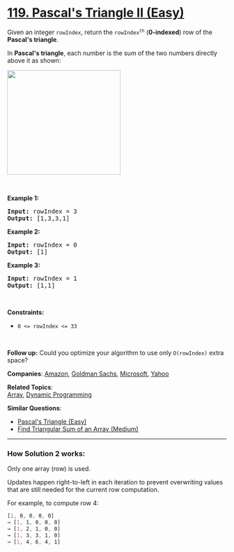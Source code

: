 # [119. Pascal's Triangle II (Easy)](https://leetcode.com/problems/pascals-triangle-ii)

<p>Given an integer <code>rowIndex</code>, return the <code>rowIndex<sup>th</sup></code> (<strong>0-indexed</strong>) row of the <strong>Pascal&#39;s triangle</strong>.</p>

<p>In <strong>Pascal&#39;s triangle</strong>, each number is the sum of the two numbers directly above it as shown:</p>
<img alt="" src="https://upload.wikimedia.org/wikipedia/commons/0/0d/PascalTriangleAnimated2.gif" style="height:240px; width:260px" />
<p>&nbsp;</p>
<p><strong class="example">Example 1:</strong></p>
<pre><strong>Input:</strong> rowIndex = 3
<strong>Output:</strong> [1,3,3,1]
</pre><p><strong class="example">Example 2:</strong></p>
<pre><strong>Input:</strong> rowIndex = 0
<strong>Output:</strong> [1]
</pre><p><strong class="example">Example 3:</strong></p>
<pre><strong>Input:</strong> rowIndex = 1
<strong>Output:</strong> [1,1]
</pre>
<p>&nbsp;</p>
<p><strong>Constraints:</strong></p>

<ul>
	<li><code>0 &lt;= rowIndex &lt;= 33</code></li>
</ul>

<p>&nbsp;</p>
<p><strong>Follow up:</strong> Could you optimize your algorithm to use only <code>O(rowIndex)</code> extra space?</p>

**Companies**:
[Amazon](https://leetcode.com/company/amazon), [Goldman Sachs](https://leetcode.com/company/goldman-sachs), [Microsoft](https://leetcode.com/company/microsoft), [Yahoo](https://leetcode.com/company/yahoo)

**Related Topics**:  
[Array](https://leetcode.com/tag/array), [Dynamic Programming](https://leetcode.com/tag/dynamic-programming)

**Similar Questions**:

- [Pascal's Triangle (Easy)](https://leetcode.com/problems/pascals-triangle)
- [Find Triangular Sum of an Array (Medium)](https://leetcode.com/problems/find-triangular-sum-of-an-array)

---

### How Solution 2 works:

Only one array (row) is used.

Updates happen right-to-left in each iteration to prevent overwriting values that are still needed for the current row computation.

For example, to compute row 4:

```css
[1, 0, 0, 0, 0]
→ [1, 1, 0, 0, 0]
→ [1, 2, 1, 0, 0]
→ [1, 3, 3, 1, 0]
→ [1, 4, 6, 4, 1]
```
